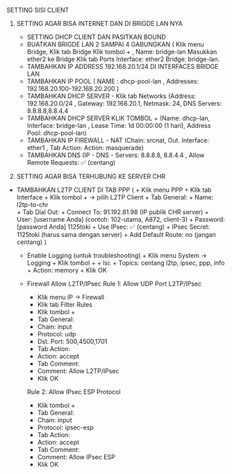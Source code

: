 SETTING SISI CLIENT 
1. SETTING AGAR BISA INTERNET DAN DI BRIGDE LAN NYA
   - SETTING DHCP CLIENT DAN PASITKAN BOUND
   - BUATKAN BRIGDE LAN 2 SAMPAI 4 GABUNGKAN ( Klik menu Bridge, Klik tab Bridge Klik tombol + , Name: bridge-lan Masukkan ether2 ke Bridge Klik tab Ports Interface: ether2 Bridge: bridge-lan.
   - TAMBAHKAN IP ADDRESS 192.168.20.1/24 DI INTERFACES BRIDGE LAN
   - TAMBAHKAN IP POOL ( NAME : dhcp-pool-lan , Addresses: 192.168.20.100-192.168.20.200 )
   - TAMBAHKAN DHCP SERVER - Klik tab Networks (Address: 192.168.20.0/24 , Gateway: 192.168.20.1, Netmask: 24, DNS Servers: 8.8.8.8,8.8.4.4
   - TAMBAHKAN DHCP SERVER KLIK TOMBOL + (Name: dhcp-lan, Interface: bridge-lan , Lease Time: 1d 00:00:00 (1 hari), Address Pool: dhcp-pool-lan)
   - TAMBAHKAN IP FIREWALL - NAT (Chain: srcnat, Out. Interface: ether1 , Tab Action: Action: masquerade)
   - TAMBAHKAN DNS (IP - DNS - Servers: 8.8.8.8, 8.8.4.4 , Allow Remote Requests: ✅ (centang)


2. SETTING AGAR BISA TERHUBUNG KE SERVER CHR 
- TAMBAHKAN L2TP CLIENT DI TAB PPP (
        + Klik menu PPP
        + Klik tab Interface
        + Klik tombol + → pilih L2TP Client
        + Tab General:
        + Name: l2tp-to-chr        
        + Tab Dial Out:
        + Connect To: 91.192.81.98 (IP publik CHR server)
        + User: [username Anda] (contoh: 102-utama, A872, client-3)
        + Password: [password Anda] 1125toki
        + Use IPsec: ✅ (centang)
        + IPsec Secret: 1125toki (harus sama dengan server)
        + Add Default Route: no (jangan centang)
  )
  - Enable Logging (untuk troubleshooting)
        + Klik menu System → Logging
        + Klik tombol +
        + Isi:
        + Topics: centang l2tp, ipsec, ppp, info
        + Action: memory
        + Klik OK
    
  -  Firewall Allow L2TP/IPsec
        Rule 1: Allow UDP Port L2TP/IPsec
        + Klik menu IP → Firewall
        + Klik tab Filter Rules
        + Klik tombol +
        + Tab General:
        + Chain: input
        + Protocol: udp
        + Dst. Port: 500,4500,1701
        + Tab Action:
        + Action: accept
        + Tab Comment:
        + Comment: Allow L2TP/IPsec
        + Klik OK
          
        Rule 2: Allow IPsec ESP Protocol
        + Klik tombol +
        + Tab General:
        + Chain: input
        + Protocol: ipsec-esp
        + Tab Action:
        + Action: accept
        + Tab Comment:
        + Comment: Allow IPsec ESP
        + Klik OK

